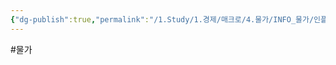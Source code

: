 ```yaml
---
{"dg-publish":true,"permalink":"/1.Study/1.경제/매크로/4.물가/INFO_물가/인플레이션/","created":"2024-11-20T21:02:27.269+09:00","updated":"2025-06-03T20:07:19.904+09:00"}
---
```


#물가 